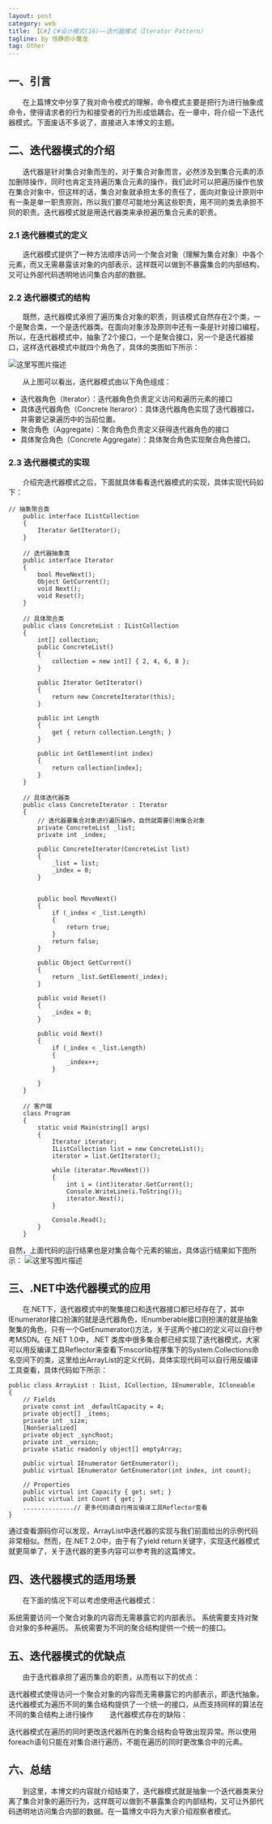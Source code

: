 ```yaml
---
layout: post
category: web
title: 【C#】C#设计模式(16)——迭代器模式（Iterator Pattern）
tagline: by 恬静的小魔龙
tag: Other
---
```


## 一、引言
　　在上篇博文中分享了我对命令模式的理解，命令模式主要是把行为进行抽象成命令，使得请求者的行为和接受者的行为形成低耦合。在一章中，将介绍一下迭代器模式。下面废话不多说了，直接进入本博文的主题。

## 二、迭代器模式的介绍
　　迭代器是针对集合对象而生的，对于集合对象而言，必然涉及到集合元素的添加删除操作，同时也肯定支持遍历集合元素的操作，我们此时可以把遍历操作也放在集合对象中，但这样的话，集合对象就承担太多的责任了，面向对象设计原则中有一条是单一职责原则，所以我们要尽可能地分离这些职责，用不同的类去承担不同的职责。迭代器模式就是用迭代器类来承担遍历集合元素的职责。

### 2.1 迭代器模式的定义
　　迭代器模式提供了一种方法顺序访问一个聚合对象（理解为集合对象）中各个元素，而又无需暴露该对象的内部表示，这样既可以做到不暴露集合的内部结构，又可让外部代码透明地访问集合内部的数据。

### 2.2 迭代器模式的结构
　　既然，迭代器模式承担了遍历集合对象的职责，则该模式自然存在2个类，一个是聚合类，一个是迭代器类。在面向对象涉及原则中还有一条是针对接口编程，所以，在迭代器模式中，抽象了2个接口，一个是聚合接口，另一个是迭代器接口，这样迭代器模式中就四个角色了，具体的类图如下所示：

![这里写图片描述](https://img-blog.csdn.net/20180613144738711?watermark/2/text/aHR0cHM6Ly9ibG9nLmNzZG4ubmV0L3E3NjQ0MjQ1Njc=/font/5a6L5L2T/fontsize/400/fill/I0JBQkFCMA==/dissolve/70)

　　从上图可以看出，迭代器模式由以下角色组成：

- 迭代器角色（Iterator）：迭代器角色负责定义访问和遍历元素的接口
- 具体迭代器角色（Concrete Iteraror）：具体迭代器角色实现了迭代器接口，并需要记录遍历中的当前位置。
- 聚合角色（Aggregate）：聚合角色负责定义获得迭代器角色的接口
- 具体聚合角色（Concrete Aggregate）：具体聚合角色实现聚合角色接口。
### 2.3 迭代器模式的实现
　　介绍完迭代器模式之后，下面就具体看看迭代器模式的实现，具体实现代码如下：

```
// 抽象聚合类
    public interface IListCollection
    {
        Iterator GetIterator();
    }

    // 迭代器抽象类
    public interface Iterator
    {
        bool MoveNext();
        Object GetCurrent();
        void Next();
        void Reset();
    }

    // 具体聚合类
    public class ConcreteList : IListCollection
    {
        int[] collection;
        public ConcreteList()
        {
            collection = new int[] { 2, 4, 6, 8 };
        }

        public Iterator GetIterator()
        {
            return new ConcreteIterator(this);
        }

        public int Length
        {
            get { return collection.Length; }
        }

        public int GetElement(int index)
        {
            return collection[index];
        }
    }

    // 具体迭代器类
    public class ConcreteIterator : Iterator
    {
        // 迭代器要集合对象进行遍历操作，自然就需要引用集合对象
        private ConcreteList _list;
        private int _index;

        public ConcreteIterator(ConcreteList list)
        {
            _list = list;
            _index = 0;
        }


        public bool MoveNext()
        {
            if (_index < _list.Length)
            {
                return true;
            }
            return false;
        }

        public Object GetCurrent()
        {
            return _list.GetElement(_index);
        }

        public void Reset()
        {
            _index = 0;
        }

        public void Next()
        {
            if (_index < _list.Length)
            {
                _index++;
            }
                
        }
    }

    // 客户端
    class Program
    {
        static void Main(string[] args)
        {
            Iterator iterator;
            IListCollection list = new ConcreteList();
            iterator = list.GetIterator();

            while (iterator.MoveNext())
            {
                int i = (int)iterator.GetCurrent();
                Console.WriteLine(i.ToString());
                iterator.Next();
            }

            Console.Read();
        }
    }
```
自然，上面代码的运行结果也是对集合每个元素的输出，具体运行结果如下图所示：
![这里写图片描述](https://img-blog.csdn.net/20180613144816259?watermark/2/text/aHR0cHM6Ly9ibG9nLmNzZG4ubmV0L3E3NjQ0MjQ1Njc=/font/5a6L5L2T/fontsize/400/fill/I0JBQkFCMA==/dissolve/70)
## 三、.NET中迭代器模式的应用
　　在.NET下，迭代器模式中的聚集接口和迭代器接口都已经存在了，其中IEnumerator接口扮演的就是迭代器角色，IEnumberable接口则扮演的就是抽象聚集的角色，只有一个GetEnumerator()方法，关于这两个接口的定义可以自行参考MSDN。在.NET 1.0中，.NET 类库中很多集合都已经实现了迭代器模式，大家可以用反编译工具Reflector来查看下mscorlib程序集下的System.Collections命名空间下的类，这里给出ArrayList的定义代码，具体实现代码可以自行用反编译工具查看，具体代码如下所示：

```
public class ArrayList : IList, ICollection, IEnumerable, ICloneable
{
    // Fields
    private const int _defaultCapacity = 4;
    private object[] _items;
    private int _size;
    [NonSerialized]
    private object _syncRoot;
    private int _version;
    private static readonly object[] emptyArray;

    public virtual IEnumerator GetEnumerator();
    public virtual IEnumerator GetEnumerator(int index, int count);

    // Properties
    public virtual int Capacity { get; set; }
    public virtual int Count { get; }
    ..............// 更多代码请自行用反编译工具Reflector查看
}
```
通过查看源码你可以发现，ArrayList中迭代器的实现与我们前面给出的示例代码非常相似。然而，在.NET 2.0中，由于有了yield return关键字，实现迭代器模式就更简单了，关于迭代器的更多内容可以参考我的这篇博文。

## 四、迭代器模式的适用场景
　　在下面的情况下可以考虑使用迭代器模式：

系统需要访问一个聚合对象的内容而无需暴露它的内部表示。
系统需要支持对聚合对象的多种遍历。
系统需要为不同的聚合结构提供一个统一的接口。
## 五、迭代器模式的优缺点
　　由于迭代器承担了遍历集合的职责，从而有以下的优点：

迭代器模式使得访问一个聚合对象的内容而无需暴露它的内部表示，即迭代抽象。
迭代器模式为遍历不同的集合结构提供了一个统一的接口，从而支持同样的算法在不同的集合结构上进行操作
　　迭代器模式存在的缺陷：

迭代器模式在遍历的同时更改迭代器所在的集合结构会导致出现异常。所以使用foreach语句只能在对集合进行遍历，不能在遍历的同时更改集合中的元素。
## 六、总结
　　到这里，本博文的内容就介绍结束了，迭代器模式就是抽象一个迭代器类来分离了集合对象的遍历行为，这样既可以做到不暴露集合的内部结构，又可让外部代码透明地访问集合内部的数据。在一篇博文中将为大家介绍观察者模式。
